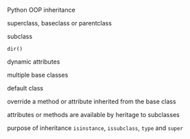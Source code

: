 Python OOP inheritance

superclass, baseclass or parentclass

subclass

`dir()`

dynamic attributes

multiple base classes

default class <object>

override a method or attribute inherited from the base class

attributes or methods are available by heritage to subclasses

purpose of inheritance
`isinstance`, `issubclass`, `type` and `super`
